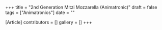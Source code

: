 +++
title = "2nd Generation Mitzi Mozzarella (Animatronic)"
draft = false
tags = ["Animatronics"]
date = ""

[Article]
contributors = []
gallery = []
+++